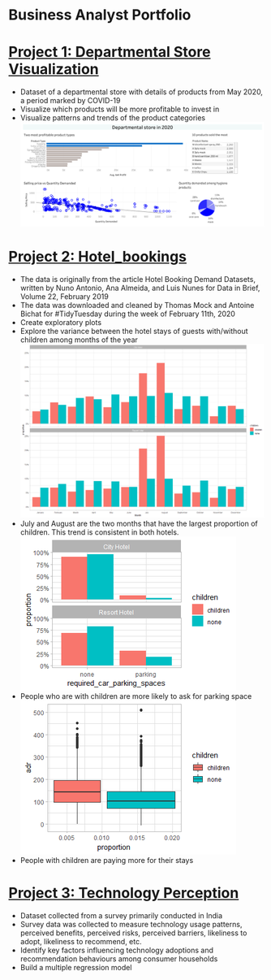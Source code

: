 # Business Analyst Portfolio
# [Project 1: Departmental Store Visualization](https://github.com/ngctramnl/Departmental_Store)
- Dataset of a departmental store with details of products from May 2020, a period marked by COVID-19
- Visualize which products will be more profitable to invest in
- Visualize patterns and trends of the product categories
![](https://github.com/ngctramnl/Departmental_Store/blob/main/Dashboard%202.png)

# [Project 2: Hotel_bookings](https://github.com/ngctramnl/Hotel_bookings)
- The data is originally from the article Hotel Booking Demand Datasets, written by Nuno Antonio, Ana Almeida, and Luis Nunes for Data in Brief, Volume 22, February 2019
- The data was downloaded and cleaned by Thomas Mock and Antoine Bichat for #TidyTuesday during the week of February 11th, 2020
- Create exploratory plots
- Explore the variance between the hotel stays of guests with/without children among months of the year
![](https://github.com/ngctramnl/Hotel_bookings/blob/main/Month.png)
- July and August are the two months that have the largest proportion of children. This trend is consistent in both hotels.
![](https://github.com/ngctramnl/Hotel_bookings/blob/main/Parking.png)
- People who are with children are more likely to ask for parking space
![](https://github.com/ngctramnl/Hotel_bookings/blob/main/Boxplot.png)
- People with children are paying more for their stays

# [Project 3: Technology Perception](https://github.com/ngctramnl/TechnologyAdoption)

- Dataset collected from a survey primarily conducted in India
- Survey data was collected to measure technology usage patterns, perceived benefits, perceived risks, perceived barriers, likeliness to adopt, likeliness to recommend, etc.
- Identify key factors influencing technology adoptions and recommendation behaviours among consumer households
- Build a multiple regression model





